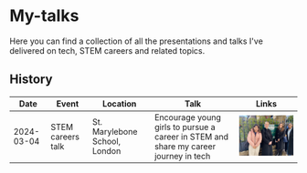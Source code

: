 # My-talks
Here you can find a collection of all the presentations and talks I've delivered on tech, STEM careers and related topics.

## History

| Date | Event | Location| Talk | Links |
|------|-------|---------|------|-------|
| 2024-03-04 | STEM careers talk | St. Marylebone School, London | Encourage young girls to pursue a career in STEM and share my career journey in tech | <img src="images/1.jpeg" alt="Image" width="500"> |



